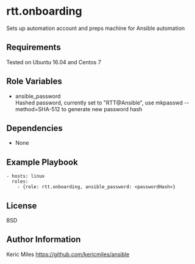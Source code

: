 rtt.onboarding
=========

Sets up automation account and preps machine for Ansible automation

Requirements
------------

Tested on Ubuntu 16.04 and Centos 7

Role Variables
--------------

- ansible_password
  <br>Hashed password, currently set to "RTT@Ansible", use mkpasswd --method=SHA-512 to generate new password hash

Dependencies
------------

- None

Example Playbook
----------------
    - hosts: linux
      roles:
        - {role: rtt.onboarding, ansible_password: <passwordHash>}

License
-------

BSD

Author Information
------------------
Keric Miles
https://github.com/kericmiles/ansible
